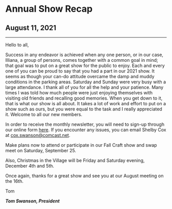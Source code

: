 # Annual Show Recap

## August 11, 2021

---

Hello to all,

Success in any endeavor is achieved when any one person, or in our case, Illiana, a group of persons, comes together with a common goal in mind; that goal was to put on a great show for the public to enjoy.
Each and every one of you can be proud to say that you had a part in our 2021 show. It seems as though your can-do attitude overcame the damp and muddy conditions in the parking areas.
Saturday and Sunday were very busy with a large attendance. I thank all of you for all the help and your patience. Many times I was told how much people were just enjoying
themselves with visiting old friends and recalling good memories. When you get down to it, that is what our show is all about. It takes a lot of work and effort to put on a show such as ours, but you were equal to the task and I really appreciated it. Welcome to all our new members.

In order to receive the monthly newsletter, you will need to sign-up through our online form [here](http://eepurl.com/hgJBeP).
If you encounter any issues, you can email Shelby Cox at cox.swanson@comcast.net.

Make plans now to attend or participate in our Fall Craft show and swap meet on Saturday, September 25.

Also, Christmas in the Village will be Friday and Saturday evening, December 4th and 5th.

Once again, thanks for a great show and see you at our August meeting on the 16th.

Tom

***Tom Swanson, President***
